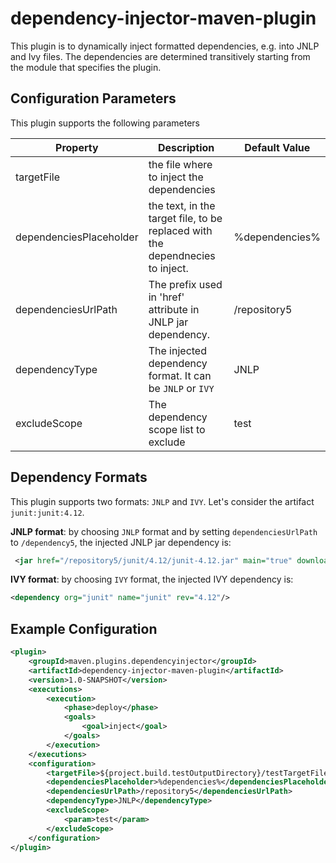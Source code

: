 # dependency-injector-maven-plugin
This plugin is to dynamically inject formatted dependencies, e.g. into JNLP and Ivy files. The dependencies are determined transitively starting from the module that specifies the plugin.

## Configuration Parameters
This plugin supports the following parameters

| Property | Description | Default Value |
| ------ | ------ | ------- |
| targetFile | the file where to inject the dependencies |
| dependenciesPlaceholder | the text, in the target file, to be replaced with the dependnecies to inject. | %dependencies% |
| dependenciesUrlPath | The prefix used in 'href' attribute in JNLP jar dependency. | /repository5 |
| dependencyType | The injected dependency format. It can be `JNLP` or `IVY` | JNLP |
| excludeScope | The dependency scope list to exclude | test |

## Dependency Formats

This plugin supports two formats: `JNLP` and `IVY`. Let's consider the artifact `junit:junit:4.12`.

**JNLP format**: by choosing `JNLP` format and by setting `dependenciesUrlPath` to `/dependency5`, the injected JNLP jar dependency is:

```xml
 <jar href="/repository5/junit/4.12/junit-4.12.jar" main="true" download="eager"/>

```

**IVY format**: by choosing `IVY` format, the injected IVY dependency is:

```xml
<dependency org="junit" name="junit" rev="4.12"/>
```

## Example Configuration

```xml
<plugin>
    <groupId>maven.plugins.dependencyinjector</groupId>
    <artifactId>dependency-injector-maven-plugin</artifactId>
    <version>1.0-SNAPSHOT</version>
    <executions>
        <execution>
            <phase>deploy</phase>
            <goals>
                <goal>inject</goal>
            </goals>
        </execution>
    </executions>
    <configuration>
        <targetFile>${project.build.testOutputDirectory}/testTargetFile.txt</targetFile>
        <dependenciesPlaceholder>%dependencies%</dependenciesPlaceholder>
        <dependenciesUrlPath>/repository5</dependenciesUrlPath>
        <dependencyType>JNLP</dependencyType>
        <excludeScope>
            <param>test</param>
        </excludeScope>
    </configuration>
</plugin>
```